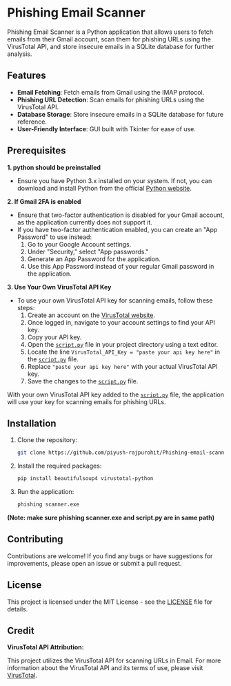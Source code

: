 # Phishing Email Scanner

Phishing Email Scanner is a Python application that allows users to fetch emails from their Gmail account, scan them for phishing URLs using the VirusTotal API, and store insecure emails in a SQLite database for further analysis.

## Features

- **Email Fetching**: Fetch emails from Gmail using the IMAP protocol.
- **Phishing URL Detection**: Scan emails for phishing URLs using the VirusTotal API.
- **Database Storage**: Store insecure emails in a SQLite database for future reference.
- **User-Friendly Interface**: GUI built with Tkinter for ease of use.

## Prerequisites
**1. python should be preinstalled**
   - Ensure you have Python 3.x installed on your system. If not, you can download and install Python from the official [Python website](https://www.python.org/downloads/).

**2. If Gmail 2FA is enabled**
   - Ensure that two-factor authentication is disabled for your Gmail account, as the application currently does not support it.
   - If you have two-factor authentication enabled, you can create an "App Password" to use instead:
     1. Go to your Google Account settings.
     2. Under "Security," select "App passwords."
     3. Generate an App Password for the application.
     4. Use this App Password instead of your regular Gmail password in the application.
    
**3. Use Your Own VirusTotal API Key**
   - To use your own VirusTotal API key for scanning emails, follow these steps:
     1. Create an account on the [VirusTotal website](https://www.virustotal.com/).
     2. Once logged in, navigate to your account settings to find your API key.
     3. Copy your API key.
     4. Open the [`script.py`](script.py) file in your project directory using a text editor.
     5. Locate the line `VirusTotal_API_Key = "paste your api key here"` in the [`script.py`](script.py) file.
     6. Replace `"paste your api key here"` with your actual VirusTotal API key.
     7. Save the changes to the [`script.py`](script.py) file.

With your own VirusTotal API key added to the [`script.py`](script.py) file, the application will use your key for scanning emails for phishing URLs.

     

## Installation

1. Clone the repository:

    ```bash
    git clone https://github.com/piyush-rajpurohit/Phishing-email-scanner.git
    ```
    
2. Install the required packages:

    ```bash
    pip install beautifulsoup4 virustotal-python 
    ```

3. Run the application:

    ```bash
    phishing scanner.exe
    ```
**(Note: make sure phishing scanner.exe and script.py are in same path)**

## Contributing

Contributions are welcome! If you find any bugs or have suggestions for improvements, please open an issue or submit a pull request.

## License

This project is licensed under the MIT License - see the [LICENSE](LICENSE) file for details.

## Credit
**VirusTotal API Attribution:**

This project utilizes the VirusTotal API for scanning URLs in Email. For more information about the VirusTotal API and its terms of use, please visit [VirusTotal](https://www.virustotal.com/).

